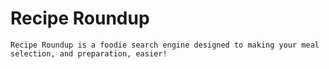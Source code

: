 # Recipe Roundup

    Recipe Roundup is a foodie search engine designed to making your meal selection, and preparation, easier!

